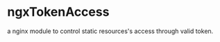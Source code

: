 ngxTokenAccess
==============

a nginx module to control static resources's access through valid token.

